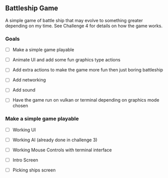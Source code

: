 ## Battleship Game

A simple game of battle ship that may evolve to something greater depending on my time. 
See Challenge 4 for details on how the game works. 



### Goals 
- [ ] Make a simple game playable 
- [ ] Animate UI and add some fun graphics type actions 
- [ ] Add extra actions to make the game more fun then just boring battleship 
- [ ] Add networking 
- [ ] Add sound 
- [ ] Have the game run on vulkan or terminal depending on graphics mode chosen 



### Make a simple game playable 
- [ ] Working UI
- [ ] Working AI (already done in challenge 3) 
- [ ] Working Mouse Controls with terminal interface 
- [ ] Intro Screen
- [ ] Picking ships screen 


